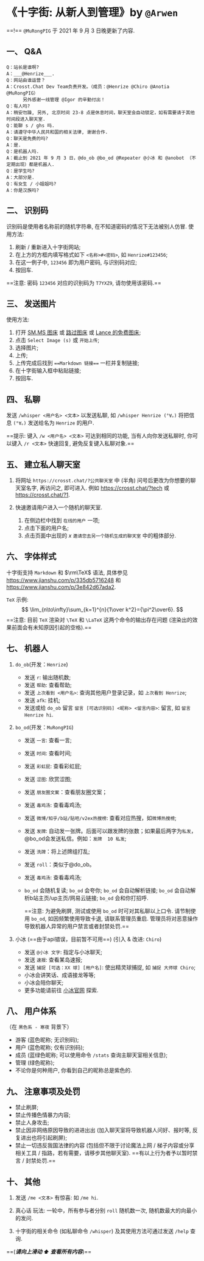 # 《十字街: 从新人到管理》by `@Arwen`

==!== `@MuRongPIG` 于 2021 年 9 月 3 日晚更新了内容.


##  一、 Q&A
```
Q：站长是谁啊?
A：___@Henrize___.
Q：网站由谁运营？
A：Crosst.Chat Dev Team负责开发。（成员：@Henrize @Chiro @Anotia @MuRongPIG）
      另外感谢一线管理 @Igor 的辛勤付出！
Q：有人吗?
A：稍安勿躁, 另外, 北京时间 23-8 点是休息时间，聊天室会自动锁定，如有需要请于其他时间段进入聊天室.
Q：能聊 s / ghs 吗.
A：请遵守中华人民共和国的相关法律, 谢谢合作.
Q：聊天是免费的吗?
A：是.
Q：是机器人吗.
A：截止到 2021 年 9 月 3 日，@do_ob @bo_od @Repeater @小冰 和 @anobot （不定期出现）都是机器人.
Q：是学生吗?
A：大部分是.
Q：有女生 / 小姐姐吗?
A：你是汉族吗?
```

## 二、 识别码

识别码是使用者名称前的随机字符串, 在不知道密码的情况下无法被别人仿冒.
使用方法:

1. 刷新 / 重新进入十字街网站;
2. 在上方的方框内填写格式如下 `<名称>#<密码>`, 如 `Henrize#123456`;
3. 在这一例子中, `123456` 即为用户密码, 与识别码对应;
4. 按回车.

==注意: 密码 `123456` 对应的识别码为 `T7YXZ9`, 请勿使用该密码.==

## 三、 发送图片

使用方法:

1. 打开 [SM.MS 图床](https://sm.ms/) 或 [路过图床](https://imgtu.com/) 或 [Lance 的免费图床](http://static.chiro.work/uploader);
2. 点击 `Select Image (s)` 或 `开始上传`;
3. 选择图片;
4. 上传;
5. 上传完成后找到 `==Markdown 链接==` 一栏并复制链接;
6. 在十字街输入框中粘贴链接;
7. 按回车.

## 四、 私聊

发送 `/whisper <用户名> <文本>` 以发送私聊, 如 `/whisper Henrize (°∀。)` 将把信息 `(°∀。)` 发送给名为 `Henrize` 的用户.

==提示: 键入 `/w <用户名> <文本>` 可达到相同的功能, 当有人向你发送私聊时, 你可以键入 `/r <文本>` 快速回复, 避免反复键入私聊对象.==

## 五、 建立私人聊天室

1. 将网址 `https://crosst.chat/?公共聊天室` 中  (半角) 问号后更改为你想要的聊天室名字, 再访问之, 即可进入.
    例如 https://crosst.chat/?tech 或 https://crosst.chat/?1.

2. 快速邀请用户进入一个随机的聊天室.
    1. 在侧边栏中找到 `在线的用户` 一项;
    2. 点击下面的用户名;
    3. 点击页面中出现的 $x$ `邀请您去另一个随机生成的聊天室` 中的粗体部分.

## 六、 字体样式

十字街支持 `Markdown` 和 $\rm\TeX$ 语法, 具体参见 https://www.jianshu.com/p/335db5716248 和 https://www.jianshu.com/p/3e842d67ada2.

`TeX` 示例:
$$
\lim_{n\to\infty}\sum_{k=1}^{n}{1\over k^2}={\pi^2\over6}.
$$
==注意: 目前 `TeX` 渲染对 `\TeX` 和 `\LaTeX` 这两个命令的输出存在问题 (渲染出的效果前面会有未知原因引起的空格).==

## 七、 机器人

1. `do_ob`(开发：`Henrize`)
    - 发送 `r`: 输出随机数;
    - 发送 `帮助`: 查看帮助;
    - 发送 `上次看到 <用户名>`: 查询其他用户登录记录，如 `上次看到 Henrize`;
    - 发送 `afk`: 挂机;
    - 发送或给 `do_ob` 留言 `留言 [可选识别码] <昵称> <留言内容>`: 留言, 如 `留言 Henrize hi`.

2. `bo_od`(开发：`MuRongPIG`)
    - 发送 `一言`: 查看一言;
    - 发送 `时间`: 查看时间;
    - 发送 `彩虹屁`: 查看彩虹屁;
    - 发送 `涩图`: 欣赏涩图;
    - 发送 `朋友圈文案`：查看朋友圈文案；
    - 发送 `毒鸡汤`: 查看毒鸡汤;
    - 发送 `微博/知乎/b站/贴吧/v2ex热搜榜`: 查看对应热搜，如`微博热搜榜`;
    - 发送 `发牌`: 自动发一张牌。后面可以跟发牌的张数；如果最后两字为`私发`，@bo_od会发送私信。例如：`发牌  10 私发`;
    - 发送 `洗牌`：将上述牌组打乱;
    - 发送 `roll`：类似于@do_ob。
    - 发送 `毒鸡汤`: 查看毒鸡汤;
    - `bo_od` 会随机复读;
      `bo_od` 会夸你;
      `bo_od` 会自动解析链接;
      `bo_od` 会自动解析b站主页/up主页/网易云链接;
      `bo_od` 会和你打招呼.

        ==注意: 为避免刷屏, 测试或使用 `bo_od` 时可对其私聊以上口令.
        请节制使用 `bo_od`, 如因频繁使用导致卡退, 请联系管理员重启. 管理员将对恶意操作导致机器人异常的用户禁言或者封禁处罚.==

3. 小冰 (==由于api错误，目前暂不可用==) (引入 & 改进: `Chiro`)
    - 发送 `@小冰 文字`: 指定与小冰聊天;
    - 发送 `速报`: 查看某岛速报;
    - 发送 `捕捉 [可选：XX 球] [用户名]`: 使出精灵球捕捉, 如 `捕捉 大师球 Chiro`;
    - 小冰会讲笑话、成语接龙等等;
    - 小冰会陪你聊天;
    - 更多功能请前往 [小冰官网](http://www.msxiaoice.com/) 探索.

## 八、 用户体系

（在 `黑色系 - 寒夜` 背景下）

- 游客 (蓝色昵称; 无识别码);
- 用户 (蓝色昵称; 仅有识别码);
- 成员 (蓝绿色昵称; 可以使用命令 `/stats` 查询主聊天室相关信息);
- 管理 (绿色昵称);
- 不论你是何种用户, 你看到自己的昵称总是紫色的.

## 九、 注意事项及处罚

- 禁止刷屏;
- 禁止传播色情暴力内容;
- 禁止人身攻击;
- 禁止因非网络原因导致的进进出出 (加入聊天室将导致机器人问好、报时等, 反复进出也将引起刷屏);
- 禁止一切违反我国法律的内容 (包括但不限于讨论魔法上网 / 梯子内容或分享相关工具 / 指路，若有需要，请移步其他聊天室).
    ==有以上行为者予以暂时禁言 / 封禁处罚.==

## 十、 其他

1. 发送 `/me <文本>` 有惊喜: 如 `/me hi`.

2. 真心话
    玩法: 一轮中，所有参与者分别 `roll` 随机数一次, 随机数最大的向最小的发问.

3. 十字街的相关命令 (如私聊命令 `/whisper`) 及其使用方法可通过发送 `/help` 查询.

==(___请向上滑动 ⬆ 查看所有内容___)==
